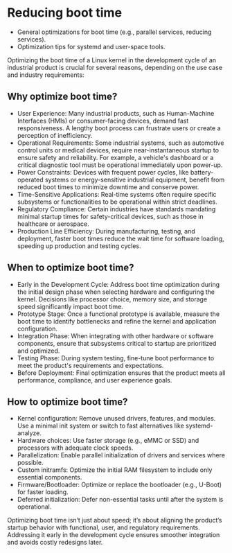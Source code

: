 # Reducing boot time

* General optimizations for boot time (e.g., parallel services, reducing services).
* Optimization tips for systemd and user-space tools.

Optimizing the boot time of a Linux kernel in the development cycle of an industrial product is crucial for several reasons, depending on the use case and industry requirements:

## Why optimize boot time?

* User Experience:
  Many industrial products, such as Human-Machine Interfaces (HMIs) or consumer-facing devices, demand fast responsiveness. A lengthy boot process can frustrate users or create a perception of inefficiency.
* Operational Requirements:
  Some industrial systems, such as automotive control units or medical devices, require near-instantaneous startup to ensure safety and reliability. For example, a vehicle's dashboard or a critical diagnostic tool must be operational immediately upon power-up.
* Power Constraints:
  Devices with frequent power cycles, like battery-operated systems or energy-sensitive industrial equipment, benefit from reduced boot times to minimize downtime and conserve power.
* Time-Sensitive Applications:
  Real-time systems often require specific subsystems or functionalities to be operational within strict deadlines.
* Regulatory Compliance:
  Certain industries have standards mandating minimal startup times for safety-critical devices, such as those in healthcare or aerospace.
* Production Line Efficiency:
  During manufacturing, testing, and deployment, faster boot times reduce the wait time for software loading, speeding up production and testing cycles.

## When to optimize boot time?

* Early in the Development Cycle:
  Address boot time optimization during the initial design phase when selecting hardware and configuring the kernel. Decisions like processor choice, memory size, and storage speed significantly impact boot time.
* Prototype Stage:
  Once a functional prototype is available, measure the boot time to identify bottlenecks and refine the kernel and application configuration.
* Integration Phase:
  When integrating with other hardware or software components, ensure that subsystems critical to startup are prioritized and optimized.
* Testing Phase:
  During system testing, fine-tune boot performance to meet the product's requirements and expectations.
* Before Deployment:
  Final optimization ensures that the product meets all performance, compliance, and user experience goals.

## How to optimize boot time?

* Kernel configuration:
  Remove unused drivers, features, and modules. Use a minimal init system or switch to fast alternatives like systemd-analyze.
* Hardware choices:
  Use faster storage (e.g., eMMC or SSD) and processors with adequate clock speeds.
* Parallelization:
  Enable parallel initialization of drivers and services where possible.
* Custom initramfs:
  Optimize the initial RAM filesystem to include only essential components.
* Firmware/Bootloader:
  Optimize or replace the bootloader (e.g., U-Boot) for faster loading.
* Deferred initialization:
  Defer non-essential tasks until after the system is operational.

Optimizing boot time isn’t just about speed; it’s about aligning the product’s startup behavior with functional, user, and regulatory requirements. Addressing it early in the development cycle ensures smoother integration and avoids costly redesigns later.
